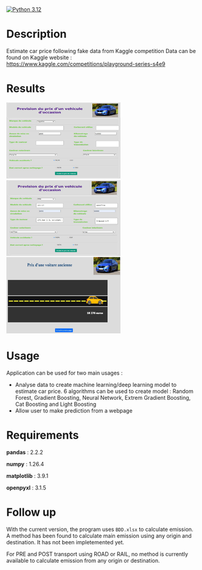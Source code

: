[![Python 3.12](https://img.shields.io/badge/python-3.12-blue.svg)](https://www.python.org/downloads/release/python-360/)

# Description
Estimate car price following fake data from Kaggle competition
Data can be found on Kaggle website : https://www.kaggle.com/competitions/playground-series-s4e9


# Results
<img src="https://github.com/yanntt4/car_price_prediction/blob/main/readme_photo/preparation.JPG" alt="Alt Text" width="300" height="200"><img src="https://github.com/yanntt4/car_price_prediction/blob/main/readme_photo/completion.JPG" alt="Alt Text" width="300" height="200"><img src="https://github.com/yanntt4/car_price_prediction/blob/main/readme_photo/result.JPG" alt="Alt Text" width="300" height="200">


# Usage
Application can be used for two main usages :
- Analyse data to create machine learning/deep learning model to estimate car price. 6 algorithms can be used to create model : Random Forest, Gradient Boosting, Neural Network, Extrem Gradient Boosting, Cat Boosting and Light Boosting
- Allow user to make prediction from a webpage


# Requirements
**pandas** : 2.2.2

**numpy** : 1.26.4

**matplotlib** : 3.9.1

**openpyxl** : 3.1.5


# Follow up
With the current version, the program uses `BDD.xlsx` to calculate emission. A method has been found to calculate main emission using any origin and destination.
It has not been impletemented yet.

For PRE and POST transport using ROAD or RAIL, no method is currently available to calculate emission from any origin or destination. 
